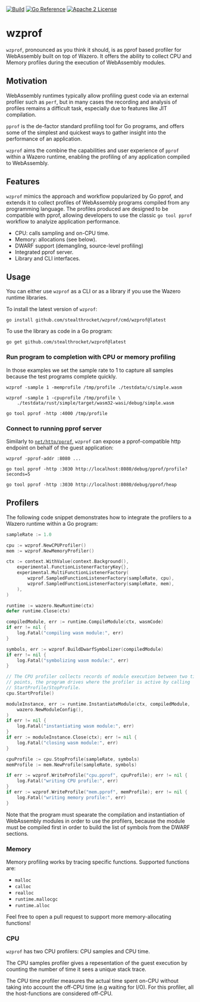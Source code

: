[![Build](https://github.com/stealthrocket/wzprof/actions/workflows/go-test.yml/badge.svg)](https://github.com/stealthrocket/wzprof/actions/workflows/go-test.yml)
[![Go Reference](https://pkg.go.dev/badge/github.com/stealthrocket/wzprof.svg)](https://pkg.go.dev/github.com/stealthrocket/wzprof)
[![Apache 2 License](https://img.shields.io/badge/license-Apache%202-blue.svg)](LICENSE)

# wzprof

`wzprof`, pronounced as you think it should, is as pprof based profiler for
WebAssembly built on top of Wazero. It offers the ability to collect CPU and
Memory profiles during the execution of WebAssembly modules.

## Motivation

WebAssembly runtimes typically allow profiling guest code via an external
profiler such as `perf`, but in many cases the recording and analysis of
profiles remains a difficult task, especially due to features like JIT
compilation.

`pprof` is the de-factor standard profiling tool for Go programs, and offers
some of the simplest and quickest ways to gather insight into the performance
of an application.

`wzprof` aims the combine the capabilities and user experience of `pprof`
within a Wazero runtime, enabling the profiling of any application compiled
to WebAssembly.

## Features

`wzprof` mimics the approach and workflow popularized by Go pprof, and extends
it to collect profiles of WebAssembly programs compiled from any programming
language. The profiles produced are designed to be compatible with pprof,
allowing developers to use the classic `go tool pprof` workflow to analyize
application performance.

- CPU: calls sampling and on-CPU time.
- Memory: allocations (see below).
- DWARF support (demangling, source-level profiling)
- Integrated pprof server.
- Library and CLI interfaces.

## Usage

You can either use `wzprof` as a CLI or as a library if you use the Wazero
runtime libraries.

To install the latest version of `wzprof`:
```
go install github.com/stealthrocket/wzprof/cmd/wzprof@latest
```
To use the library as code in a Go program:
```
go get github.com/stealthrocket/wzprof@latest
```

### Run program to completion with CPU or memory profiling

In those examples we set the sample rate to 1 to capture all samples because the
test programs complete quickly.

```
wzprof -sample 1 -memprofile /tmp/profile ./testdata/c/simple.wasm
```
```
wzprof -sample 1 -cpuprofile /tmp/profile \
    ./testdata/rust/simple/target/wasm32-wasi/debug/simple.wasm
```
```
go tool pprof -http :4000 /tmp/profile
```

### Connect to running pprof server

Similarly to [`net/http/pprof`](https://pkg.go.dev/net/http/pprof), `wzprof`
can expose a pprof-compatible http endpoint on behalf of the guest application:

```
wzprof -pprof-addr :8080 ...
```
```
go tool pprof -http :3030 http://localhost:8080/debug/pprof/profile?seconds=5
```
```
go tool pprof -http :3030 http://localhost:8080/debug/pprof/heap
```

## Profilers

The following code snippet demonstrates how to integrate the profilers to a
Wazero runtime within a Go program:

```go
sampleRate := 1.0

cpu := wzprof.NewCPUProfiler()
mem := wzprof.NewMemoryProfiler()

ctx := context.WithValue(context.Background(),
	experimental.FunctionListenerFactoryKey{},
	experimental.MultiFunctionListenerFactory(
		wzprof.SampledFunctionListenerFactory(sampleRate, cpu),
		wzprof.SampledFunctionListenerFactory(sampleRate, mem),
    ),
)

runtime := wazero.NewRuntime(ctx)
defer runtime.Close(ctx)

compiledModule, err := runtime.CompileModule(ctx, wasmCode)
if err != nil {
	log.Fatal("compiling wasm module:", err)
}

symbols, err := wzprof.BuildDwarfSymbolizer(compiledModule)
if err != nil {
	log.Fatal("symbolizing wasm module:", err)
}

// The CPU profiler collects records of module execution between two time
// points, the program drives where the profiler is active by calling
// StartProfile/StopProfile.
cpu.StartProfile()

moduleInstance, err := runtime.InstantiateModule(ctx, compiledModule,
	wazero.NewModuleConfig(),
)
if err != nil {
	log.Fatal("instantiating wasm module:", err)
}
if err := moduleInstance.Close(ctx); err != nil {
    log.Fatal("closing wasm module:", err)
}

cpuProfile := cpu.StopProfile(sampleRate, symbols)
memProfile := mem.NewProfile(sampleRate, symbols)

if err := wzprof.WriteProfile("cpu.pprof", cpuProfile); err != nil {
    log.Fatal("writing CPU profile:", err)
}
if err := wzprof.WriteProfile("mem.pprof", memProfile); err != nil {
    log.Fatal("writing memory profile:", err)
}
```

Note that the program must spearate the compilation and instantiation of
WebAssembly modules in order to use the profilers, because the module must be
compiled first in order to build the list of symbols from the DWARF sections.

### Memory

Memory profiling works by tracing specific functions. Supported functions are:

- `malloc`
- `calloc`
- `realloc`
- `runtime.mallocgc`
- `runtime.alloc`

Feel free to open a pull request to support more memory-allocating functions!

### CPU

`wzprof` has two CPU profilers: CPU samples and CPU time.

The CPU samples profiler gives a repesentation of the guest execution by counting
the number of time it sees a unique stack trace.

The CPU time profiler measures the actual time spent on-CPU without taking into
account the off-CPU time (e.g waiting for I/O). For this profiler, all the
host-functions are considered off-CPU.
